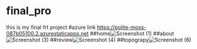 # final_pro
this is my final frt project
#azure link https://polite-moss-087b05100.2.azurestaticapps.net
##home![Screenshot (1)](https://user-images.githubusercontent.com/116909756/198828164-4e2aac9a-fb61-4d9a-9f2f-b70001559477.png)
##about![Screenshot (3)](https://user-images.githubusercontent.com/116909756/198828190-e1ccc8dd-544d-4574-9427-89eff71d4d38.png)
##review![Screenshot (4)](https://user-images.githubusercontent.com/116909756/198828239-0475bbd5-ef41-4fef-8fb4-8daa2c5623c6.png)
##topograpy![Screenshot (6)](https://user-images.githubusercontent.com/116909756/198828346-fce4e803-9ada-49f5-ad0b-7247bb9370fa.png)
